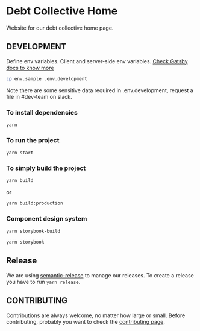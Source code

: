 # Debt Collective Home

Website for our debt collective home page.

## DEVELOPMENT

Define env variables. Client and server-side env variables. [Check Gatsby docs to know more](https://www.gatsbyjs.com/docs/environment-variables/)

```bash
cp env.sample .env.development
```

Note there are some sensitive data required in .env.development, request a file in #dev-team on slack.


### To install dependencies

```bash
yarn
```

### To run the project

```bash
yarn start
```

### To simply build the project
```bash
yarn build
```
or
```bash
yarn build:production
```

### Component design system 

```bash
yarn storybook-build
```

```bash
yarn storybook
```

## Release

We are using [semantic-release](https://github.com/semantic-release/semantic-release) to manage our releases. To create a release you have to run `yarn release`.

## CONTRIBUTING

Contributions are always welcome, no matter how large or small. Before contributing, probably you want to check the [contributing page](CONTRIBUTING.md).
